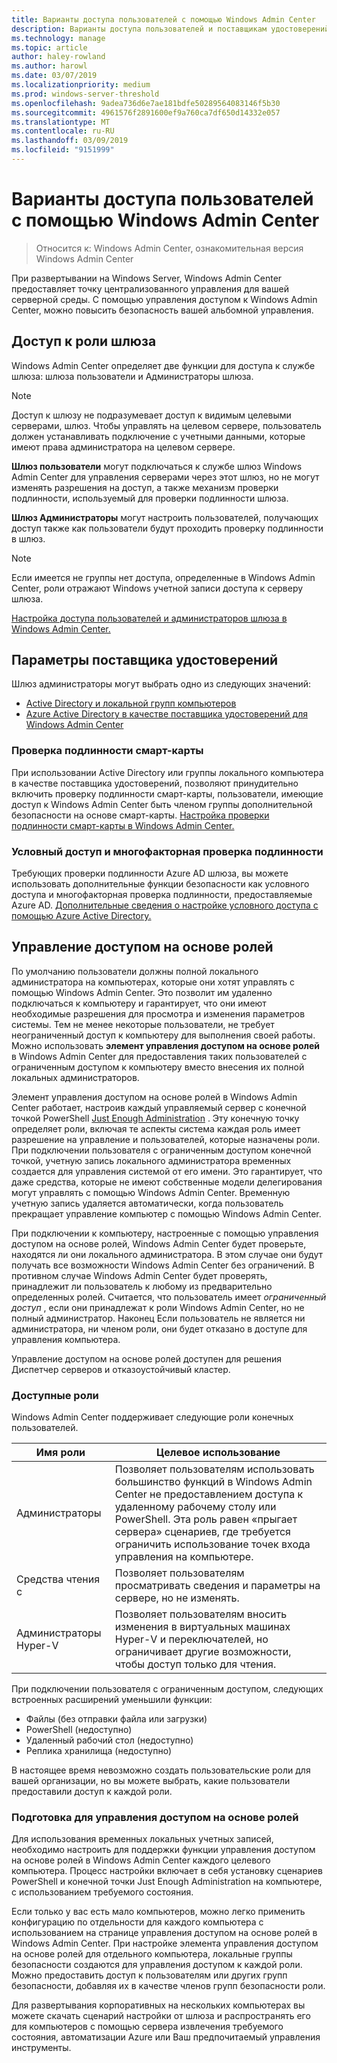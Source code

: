 ```yaml
---
title: Варианты доступа пользователей с помощью Windows Admin Center
description: Варианты доступа пользователей и поставщикам удостоверений с помощью Windows Admin Center (проект Honolulu)
ms.technology: manage
ms.topic: article
author: haley-rowland
ms.author: harowl
ms.date: 03/07/2019
ms.localizationpriority: medium
ms.prod: windows-server-threshold
ms.openlocfilehash: 9adea736d6e7ae181bdfe50289564083146f5b30
ms.sourcegitcommit: 4961576f2891600ef9a760ca7df650d14332e057
ms.translationtype: MT
ms.contentlocale: ru-RU
ms.lasthandoff: 03/09/2019
ms.locfileid: "9151999"
---
```

# Варианты доступа пользователей с помощью Windows Admin Center

>Относится к: Windows Admin Center, ознакомительная версия Windows Admin Center

При развертывании на Windows Server, Windows Admin Center предоставляет точку централизованного управления для вашей серверной среды. С помощью управления доступом к Windows Admin Center, можно повысить безопасность вашей альбомной управления.

## Доступ к роли шлюза

Windows Admin Center определяет две функции для доступа к службе шлюза: шлюза пользователи и Администраторы шлюза.

> [!NOTE]
> Доступ к шлюзу не подразумевает доступ к видимым целевыми серверами, шлюз. Чтобы управлять на целевом сервере, пользователь должен устанавливать подключение с учетными данными, которые имеют права администратора на целевом сервере.

**Шлюз пользователи** могут подключаться к службе шлюз Windows Admin Center для управления серверами через этот шлюз, но не могут изменять разрешения на доступ, а также механизм проверки подлинности, используемый для проверки подлинности шлюза.

**Шлюз Администраторы** могут настроить пользователей, получающих доступ также как пользователи будут проходить проверку подлинности в шлюз.

>[!NOTE]
> Если имеется не группы нет доступа, определенные в Windows Admin Center, роли отражают Windows учетной записи доступа к серверу шлюза. 

[Настройка доступа пользователей и администраторов шлюза в Windows Admin Center.](../configure/user-access-control.md)

## Параметры поставщика удостоверений

Шлюз администраторы могут выбрать одно из следующих значений:

 - [Active Directory и локальной групп компьютеров](../configure/user-access-control.md#active-directory-or-local-machine-groups)
 - [Azure Active Directory в качестве поставщика удостоверений для Windows Admin Center](../configure/user-access-control.md#azure-active-directory)


### Проверка подлинности смарт-карты

При использовании Active Directory или группы локального компьютера в качестве поставщика удостоверений, позволяют принудительно включить проверку подлинности смарт-карты, пользователи, имеющие доступ к Windows Admin Center быть членом группы дополнительной безопасности на основе смарт-карты. [Настройка проверки подлинности смарт-карты в Windows Admin Center.](../configure/user-access-control.md#active-directory-or-local-machine-groups)

### Условный доступ и многофакторная проверка подлинности

Требующих проверки подлинности Azure AD шлюза, вы можете использовать дополнительные функции безопасности как условного доступа и многофакторная проверка подлинности, предоставляемые Azure AD. [Дополнительные сведения о настройке условного доступа с помощью Azure Active Directory.](https://docs.microsoft.com/azure/active-directory/active-directory-conditional-access-azure-portal-get-started)

## Управление доступом на основе ролей

По умолчанию пользователи должны полной локального администратора на компьютерах, которые они хотят управлять с помощью Windows Admin Center.
Это позволит им удаленно подключаться к компьютеру и гарантирует, что они имеют необходимые разрешения для просмотра и изменения параметров системы.
Тем не менее некоторые пользователи, не требует неограниченный доступ к компьютеру для выполнения своей работы.
Можно использовать **элемент управления доступом на основе ролей** в Windows Admin Center для предоставления таких пользователей с ограниченным доступом к компьютеру вместо внесения их полной локальных администраторов.

Элемент управления доступом на основе ролей в Windows Admin Center работает, настроив каждый управляемый сервер с конечной точкой PowerShell [Just Enough Administration](https://aka.ms/jeadocs) .
Эту конечную точку определяет роли, включая те аспекты система каждая роль имеет разрешение на управление и пользователей, которые назначены роли.
При подключении пользователя с ограниченным доступом конечной точкой, учетную запись локального администратора временных создается для управления системой от его имени.
Это гарантирует, что даже средства, которые не имеют собственные модели делегирования могут управлять с помощью Windows Admin Center.
Временную учетную запись удаляется автоматически, когда пользователь прекращает управление компьютер с помощью Windows Admin Center.

При подключении к компьютеру, настроенные с помощью управления доступом на основе ролей, Windows Admin Center будет проверьте, находятся ли они локального администратора.
В этом случае они будут получать все возможности Windows Admin Center без ограничений.
В противном случае Windows Admin Center будет проверять, принадлежит ли пользователь к любому из предварительно определенных ролей.
Считается, что пользователь имеет *ограниченный доступ* , если они принадлежат к роли Windows Admin Center, но не полный администратор.
Наконец Если пользователь не является ни администратора, ни членом роли, они будет отказано в доступе для управления компьютера.

Управление доступом на основе ролей доступен для решения Диспетчер серверов и отказоустойчивый кластер.

### Доступные роли

Windows Admin Center поддерживает следующие роли конечных пользователей.

Имя роли | Целевое использование
----------|-------------
Администраторы | Позволяет пользователям использовать большинство функций в Windows Admin Center не предоставлением доступа к удаленному рабочему столу или PowerShell. Эта роль равен «прыгает сервера» сценариев, где требуется ограничить использование точек входа управления на компьютере.
Средства чтения с | Позволяет пользователям просматривать сведения и параметры на сервере, но не изменять.
Администраторы Hyper-V | Позволяет пользователям вносить изменения в виртуальных машинах Hyper-V и переключателей, но ограничивает другие возможности, чтобы доступ только для чтения.

При подключении пользователя с ограниченным доступом, следующих встроенных расширений уменьшили функции:

- Файлы (без отправки файла или загрузки)
- PowerShell (недоступно)
- Удаленный рабочий стол (недоступно)
- Реплика хранилища (недоступно)

В настоящее время невозможно создать пользовательские роли для вашей организации, но вы можете выбрать, какие пользователи предоставили доступ к каждой роли.

### Подготовка для управления доступом на основе ролей

Для использования временных локальных учетных записей, необходимо настроить для поддержки функции управления доступом на основе ролей в Windows Admin Center каждого целевого компьютера.
Процесс настройки включает в себя установку сценариев PowerShell и конечной точки Just Enough Administration на компьютере, с использованием требуемого состояния.

Если только у вас есть мало компьютеров, можно легко применить конфигурацию по отдельности для каждого компьютера с использованием на странице управления доступом на основе ролей в Windows Admin Center.
При настройке элемента управления доступом на основе ролей для отдельного компьютера, локальные группы безопасности создаются для управления доступом к каждой роли.
Можно предоставить доступ к пользователям или других групп безопасности, добавляя их в качестве членов групп безопасности роли.

Для развертывания корпоративных на нескольких компьютерах вы можете скачать сценарий настройки от шлюза и распространять его для компьютеров с помощью сервера извлечения требуемого состояния, автоматизации Azure или Ваш предпочитаемый управления инструменты.
